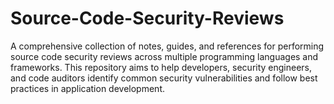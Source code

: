# Source-Code-Security-Reviews

A comprehensive collection of notes, guides, and references for performing source code security reviews across multiple programming languages and frameworks. This repository aims to help developers, security engineers, and code auditors identify common security vulnerabilities and follow best practices in application development.
